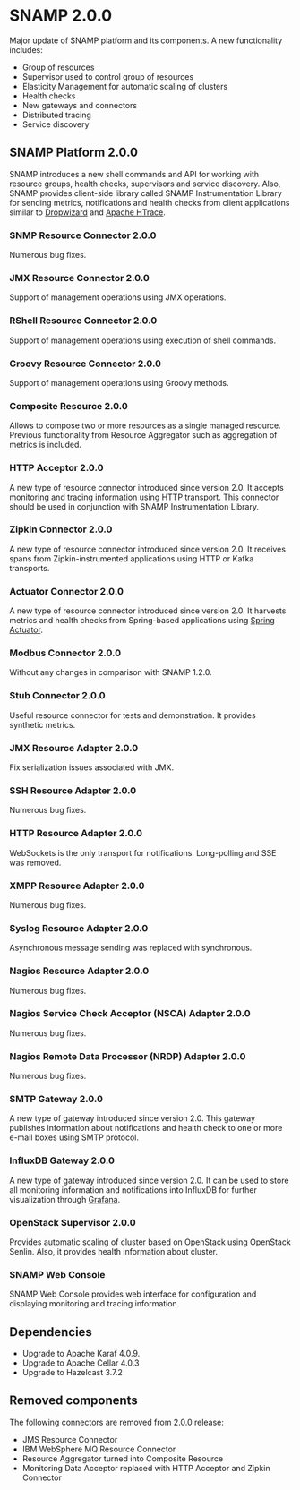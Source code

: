 SNAMP 2.0.0
====
Major update of SNAMP platform and its components. A new functionality includes:

* Group of resources
* Supervisor used to control group of resources
* Elasticity Management for automatic scaling of clusters
* Health checks
* New gateways and connectors
* Distributed tracing
* Service discovery

## SNAMP Platform 2.0.0
SNAMP introduces a new shell commands and API for working with resource groups,
health checks, supervisors and service discovery. Also, SNAMP provides client-side
library called SNAMP Instrumentation Library for sending metrics, notifications
and health checks from client applications
similar to [Dropwizard](http://metrics.dropwizard.io/3.2.2/getting-started.html) and
[Apache HTrace](http://htrace.incubator.apache.org/).

### SNMP Resource Connector 2.0.0
Numerous bug fixes.

### JMX Resource Connector 2.0.0
Support of management operations using JMX operations.

### RShell Resource Connector 2.0.0
Support of management operations using execution of shell commands.

### Groovy Resource Connector 2.0.0
Support of management operations using Groovy methods.

### Composite Resource 2.0.0
Allows to compose two or more resources as a single managed resource.
Previous functionality from Resource Aggregator such as aggregation of metrics is included.

### HTTP Acceptor 2.0.0
A new type of resource connector introduced since version 2.0. It accepts
monitoring and tracing information using HTTP transport. This connector should
be used in conjunction with SNAMP Instrumentation Library.

### Zipkin Connector 2.0.0
A new type of resource connector introduced since version 2.0. It receives spans
from Zipkin-instrumented applications using HTTP or Kafka transports.

### Actuator Connector 2.0.0
A new type of resource connector introduced since version 2.0. It harvests metrics
and health checks from Spring-based applications using [Spring Actuator](http://www.baeldung.com/spring-boot-actuators).

### Modbus Connector 2.0.0
Without any changes in comparison with SNAMP 1.2.0.

### Stub Connector 2.0.0
Useful resource connector for tests and demonstration. It provides synthetic metrics.

### JMX Resource Adapter 2.0.0
Fix serialization issues associated with JMX.

### SSH Resource Adapter 2.0.0
Numerous bug fixes.

### HTTP Resource Adapter 2.0.0
WebSockets is the only transport for notifications. Long-polling and SSE was removed.

### XMPP Resource Adapter 2.0.0
Numerous bug fixes.

### Syslog Resource Adapter 2.0.0
Asynchronous message sending was replaced with synchronous.

### Nagios Resource Adapter 2.0.0
Numerous bug fixes.

### Nagios Service Check Acceptor (NSCA) Adapter 2.0.0
Numerous bug fixes.

### Nagios Remote Data Processor (NRDP) Adapter 2.0.0
Numerous bug fixes.

### SMTP Gateway 2.0.0
A new type of gateway introduced since version 2.0. This gateway publishes
information about notifications and health check to one or more e-mail boxes
using SMTP protocol.

### InfluxDB Gateway 2.0.0
A new type of gateway introduced since version 2.0. It can be used to store
all monitoring information and notifications into InfluxDB for further visualization
through [Grafana](https://grafana.com/).

### OpenStack Supervisor 2.0.0
Provides automatic scaling of cluster based on OpenStack using OpenStack Senlin.
Also, it provides health information about cluster.

### SNAMP Web Console
SNAMP Web Console provides web interface for configuration and displaying
monitoring and tracing information.

## Dependencies

* Upgrade to Apache Karaf 4.0.9.
* Upgrade to Apache Cellar 4.0.3
* Upgrade to Hazelcast 3.7.2

## Removed components
The following connectors are removed from 2.0.0 release:

* JMS Resource Connector
* IBM WebSphere MQ Resource Connector
* Resource Aggregator turned into Composite Resource
* Monitoring Data Acceptor replaced with HTTP Acceptor and Zipkin Connector
